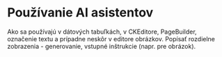 # Používanie AI asistentov

Ako sa používajú v dátových tabuľkách, v CKEditore, PageBuilder, označenie textu a prípadne neskôr v editore obrázkov. Popísať rozdielne zobrazenia - generovanie, vstupné inštrukcie (napr. pre obrázok).